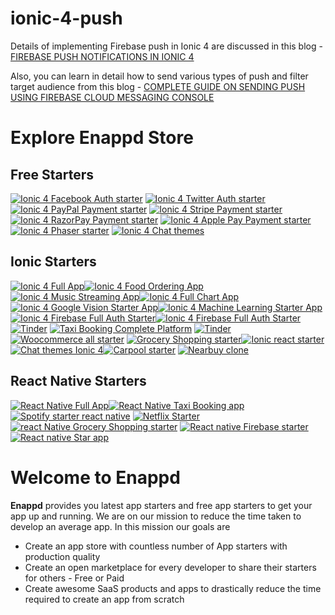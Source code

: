 # ionic-4-push
Details of implementing Firebase push in Ionic 4 are discussed in this blog - [FIREBASE PUSH NOTIFICATIONS IN IONIC 4](https://enappd.com/blog/implement-ionic-4-firebase-push/34)


Also, you can learn in detail how to send various types of push and filter target audience from this blog - [COMPLETE GUIDE ON SENDING PUSH USING FIREBASE CLOUD MESSAGING CONSOLE](https://enappd.com/blog/sending-push-using-firebase-console/35)



# Explore Enappd Store
## Free Starters
[![Ionic 4 Facebook Auth starter](https://www.dropbox.com/s/k3w3qwicc6z2dh7/fb_250x250.jpg?raw=1)](https://store.enappd.com/product/ionic-4-facebook-login-with-firebase/) [![Ionic 4 Twitter Auth starter](https://www.dropbox.com/s/bx8du77d7e0z5z1/twitter_250x250.jpg?raw=1)](https://store.enappd.com/product/ionic-4-twitter-login-with-firebase/) [![Ionic 4 PayPal Payment starter](https://www.dropbox.com/s/91tghp24l5sk2u1/paypal_250x250.jpg?raw=1)](https://store.enappd.com/product/ionic-4-paypal-payment-starter/) [![Ionic 4 Stripe Payment starter](https://www.dropbox.com/s/xpwbaqtvxktj75l/stripe_250x250.jpg?raw=1)](https://store.enappd.com/product/ionic-4-stripe-payment-starter/) [![Ionic 4 RazorPay Payment starter](https://www.dropbox.com/s/2at6kwjupskc01p/razor_250x250.jpg?raw=1)](https://store.enappd.com/product/ionic-4-razorpay-payment-starter/) [![Ionic 4 Apple Pay Payment starter](https://www.dropbox.com/s/shm8xjtvnzquruq/apPay_250x250.jpg?raw=1)](https://store.enappd.com/product/ionic-4-apple-pay-starter/) [![Ionic 4 Phaser starter](https://www.dropbox.com/s/lvy9cnyk8j24f11/phaser_250x250.jpg?raw=1)](https://store.enappd.com/product/ionic-phaser-game-framework-ionic-4/) [![Ionic 4 Chat themes](https://www.dropbox.com/s/hqo1k8mtqjw9e64/250x250.jpg?raw=1)](https://store.enappd.com/product/free-chat-themes-ionic4/)

## Ionic Starters
[![Ionic 4 Full App](https://www.dropbox.com/s/js6o4tyftmhs51f/fullAppV4.jpg?raw=1)](https://store.enappd.com/product/ionic-4-full-app/)[![Ionic 4 Food Ordering App](https://www.dropbox.com/s/pw0ax8hx2lnl57m/Ionic-FoodieV4-300x200.jpg?raw=1)](https://store.enappd.com/product/ionic-4-food-ordering-pwa-app-starter/)[![Ionic 4 Music Streaming App](https://www.dropbox.com/s/o22ytld74ekm1yq/IonSpot-300x200.jpg?raw=1)](https://store.enappd.com/product/ionic-4-spotify-pwa-app-starter/)[![Ionic 4 Full Chart App](https://www.dropbox.com/s/guylref1act3i7i/IonicChartFull.jpg?raw=1)](https://store.enappd.com/product/ionic-4-chart-app-starter-ion-chart/)[![Ionic 4 Google Vision Starter App](https://www.dropbox.com/s/cissy2fkhjdyb14/IonicGVision-300x200.jpg?raw=1)](https://store.enappd.com/product/ionic-4-google-vision-starter/)[![Ionic 4 Machine Learning Starter App](https://www.dropbox.com/s/3tuiuysx8x724g4/IonicML-300x200.jpg?raw=1)](https://store.enappd.com/product/ionic-4-machine-learning-app-starter/)
[![Ionic 4 Firebase Full Auth Starter](https://www.dropbox.com/s/ro0g416sm7so06v/IonicFullAuth-300x200.jpg?raw=1)](https://store.enappd.com/product/firebase-starter-full-auth/)[![Ionic 4 Firebase Full Auth Starter](https://www.dropbox.com/s/ar5jpavucgpcq2u/IonicFireFull-300x200.jpg?raw=1)](https://store.enappd.com/product/ionic-4-firebase-full-app-starter/)  [![Tinder](https://www.dropbox.com/s/ifgl1i9rucrgv9c/tinder.jpg?raw=1)](https://store.enappd.com/product/dating-app-starter-ionic4-tinder-clone/) [![Taxi Booking Complete Platform](https://www.dropbox.com/s/ycdiqz2kvqp0goh/taxi-platform.jpg?raw=1)](https://store.enappd.com/product/taxi-booking-complete-platform/) [![Tinder](https://www.dropbox.com/s/lswzbpb7frkeq2i/short-news.jpg?raw=1)](https://store.enappd.com/product/short-viral-news-app-ionic-4/)[![Woocommerce all starter](https://www.dropbox.com/s/91w4h33g4sc75bp/shoppr.jpg?raw=1)](https://store.enappd.com/product/ionic-4-woocommerce-starter/) [![Grocery Shopping starter](https://www.dropbox.com/s/o5b6xmclh9gv3rs/Ionic4-grocery.jpg?raw=1)](https://store.enappd.com/product/grocery-shopping-full-app-ionic-4/)[![Ionic react starter](https://www.dropbox.com/s/uv53dsttgihfcpc/ionic-react.jpg?raw=1)](https://store.enappd.com/product/ionic-react-full-app-capacitor/) [![Chat themes Ionic 4](https://www.dropbox.com/s/l0qqwhglba26i2w/chatter.jpg?raw=1)](https://store.enappd.com/product/chat-themes-ionic4/)[![Carpool starter](https://www.dropbox.com/s/95bfpaamgwcdv8i/carpool-300x190.png?raw=1)](https://store.enappd.com/product/carpool-app-starter/)    [![Nearbuy clone](https://www.dropbox.com/s/795wjwma45n0yum/nearbuy.png?raw=1)](https://store.enappd.com/product/coupon-app-starter-ionic4-nearbuy-clone/) 

## React Native Starters
[![React Native Full App ](https://www.dropbox.com/s/qzsmryf3lnhe483/RN-fullApp-300x200.jpg?raw=1)](https://store.enappd.com/product/react-native-full-app/)[![React Native Taxi Booking app](https://www.dropbox.com/s/p1pkxocjwq7x9r2/RNuber-300x200.jpg?raw=1)](https://store.enappd.com/product/react-native-taxi-booking-app-template/)
[![Spotify starter react native](https://www.dropbox.com/s/rvcb7gkf1hc3ehk/audrix-300x200.jpg?raw=1)](https://store.enappd.com/product/spotify-style-music-app-starter/) [![Netflix Starter](https://www.dropbox.com/s/jakjqr984ybuyk2/netflix.jpg?raw=1)](https://store.enappd.com/product/netflix-style-video-streaming-app-starter/) [![react Native Grocery Shopping starter](https://www.dropbox.com/s/taenejrp8mo1th6/RN-grocery.jpg?raw=1)](https://store.enappd.com/product/react-native-grocery-shopping-starter/) [![React native Firebase starter](https://www.dropbox.com/s/isbv2liz5kwpqtx/RN-fire-starter.jpg?raw=1)](https://store.enappd.com/product/react-native-firebase-starter-kit/) [![React native Star app](https://www.dropbox.com/s/g1cvke5g9f6w6sz/star.jpg?raw=1)](https://store.enappd.com/product/react-native-tinder-netflix-whatsapp/)

# Welcome to Enappd

**Enappd** provides you latest app starters and free app starters to get your app up and running. We are on our mission to reduce the time taken to develop an average app. In this mission our goals are 

- Create an app store with countless number of App starters with production quality
- Create an open marketplace for every developer to share their starters for others - Free or Paid
- Create awesome SaaS products and apps to drastically reduce the time required to create an app from scratch


